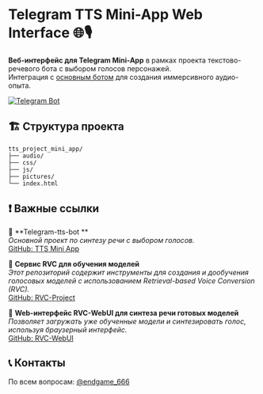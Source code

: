 # Telegram TTS Mini-App Web Interface 🌐🎙️

**Веб-интерфейс для Telegram Mini-App** в рамках проекта текстово-речевого бота с выбором голосов персонажей.  
Интеграция с [основным ботом](https://t.me/voice_changer_6_bot) для создания иммерсивного аудио-опыта.

[![Telegram Bot](https://img.shields.io/badge/Использовать_Бот-@voice__changer__6__bot-blue?logo=telegram)](https://t.me/voice_changer_6_bot)  

## 🏗 Структура проекта

```
tts_project_mini_app/
├── audio/
├── css/
├── js/
├── pictures/
└── index.html
```
## ❗️ Важные ссылки

🔹 **Telegram-tts-bot **  
_Основной проект по синтезу речи с выбором голосов._  
[GitHub: TTS Mini App](https://github.com/Endgame-666/tts_project_mini_app)

🔹 **Сервис RVC для обучения моделей**  
_Этот репозиторий содержит инструменты для создания и дообучения голосовых моделей с использованием Retrieval-based Voice Conversion (RVC)._  
[GitHub: RVC-Project](https://github.com/RVC-Project/Retrieval-based-Voice-Conversion-WebUI)

🔹 **Web-интерфейс RVC-WebUI для синтеза речи готовых моделей**  
_Позволяет загружать уже обученные модели и синтезировать голос, используя браузерный интерфейс._  
[GitHub: RVC-WebUI](https://github.com/litagin02/rvc-tts-webui)

## 📞 Контакты

По всем вопросам: [@endgame_666](https://t.me/endgame_666)
